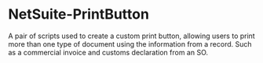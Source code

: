 # NetSuite-PrintButton
A pair of scripts used to create a custom print button, allowing users to print more than one type of document using the information from a record. Such as a commercial invoice and customs declaration from an SO.
